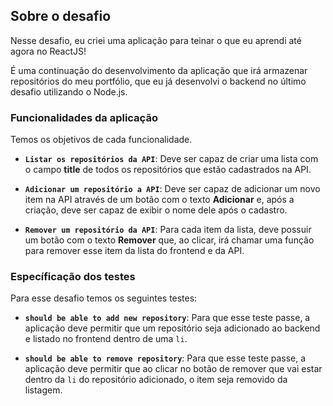 ## Sobre o desafio

Nesse desafio, eu criei uma aplicação para teinar o que eu aprendi até agora no ReactJS!

É uma continuação do desenvolvimento da aplicação que irá armazenar repositórios do meu portfólio, que eu já desenvolvi o backend no último desafio utilizando o Node.js.

### Funcionalidades da aplicação

Temos os objetivos de cada funcionalidade.

- **`Listar os repositórios da API`**: Deve ser capaz de criar uma lista com o campo **title** de todos os repositórios que estão cadastrados na API.

- **`Adicionar um repositório a API`**: Deve ser capaz de adicionar um novo item na API através de um botão com o texto **Adicionar** e, após a criação, deve ser capaz de exibir o nome dele após o cadastro.

- **`Remover um repositório da API`**: Para cada item da lista, deve possuir um botão com o texto **Remover** que, ao clicar, irá chamar uma função para remover esse item da lista do frontend e da API.

### Específicação dos testes

Para esse desafio temos os seguintes testes:

- **`should be able to add new repository`**: Para que esse teste passe, a aplicação deve permitir que um repositório seja adicionado ao backend e listado no frontend dentro de uma `li`.

- **`should be able to remove repository`**: Para que esse teste passe, a aplicação deve permitir que ao clicar no botão de remover que vai estar dentro da `li` do repositório adicionado, o item seja removido da listagem.